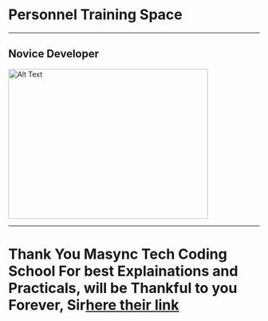 # Personnel Training Space 

---
## Novice Developer
<img src="https://cdn.pixabay.com/photo/2024/04/09/03/04/ai-generated-8684869_1280.jpg" alt="Alt Text" width="400" height="300">

***

# Thank You Masync Tech Coding School For best Explainations and Practicals, will be Thankful to you Forever, Sir[here their link](https://masynctech.com/)


